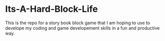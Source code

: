 # Its-A-Hard-Block-Life
This is the repo for a story book block game that I am hoping to use to develope my coding and game developement skills in a fun and productive way.
